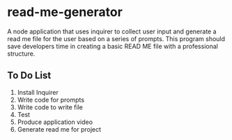 # read-me-generator
A node application that uses inquirer to collect user input and generate a read me file for the user based on a series of prompts. This program should save developers time in creating a basic READ ME file with a professional structure. 

## To Do List
1. Install Inquirer
2. Write code for prompts
3. Write code to write file
4. Test
5. Produce application video
6. Generate read me for project
